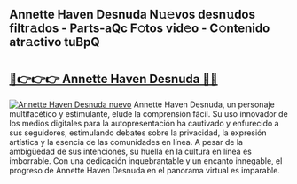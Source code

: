 ## Annette Haven Desnuda N𝚞𝚎vos desn𝚞dos filtr𝚊dos - Parts-aQc F𝚘tos vid𝚎o - C𝚘ntenido atr𝚊ctivo tuBpQ

# <h2><a href="http://mb92v4.tromn.icu/?c=Annette+Haven+Desnuda">🔗👉👉👉 Annette Haven Desnuda 🔗🔗</a></h2>

[![Annette Haven Desnuda nuevo](https://i.imgur.com/pEAQMta.gif)](http://mb92v4.tromn.icu/?c=Annette+Haven+Desnuda)
Annette Haven Desnuda, un personaje multifacético y estimulante, elude la comprensión fácil. Su uso innovador de los medios digitales para la autopresentación ha cautivado y enfurecido a sus seguidores, estimulando debates sobre la privacidad, la expresión artística y la esencia de las comunidades en línea. A pesar de la ambigüedad de sus intenciones, su huella en la cultura en línea es imborrable. Con una dedicación inquebrantable y un encanto innegable, el progreso de Annette Haven Desnuda en el panorama virtual es imparable.
